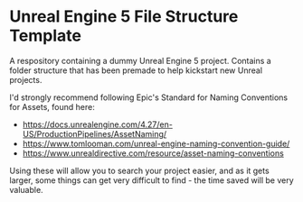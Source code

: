 # Unreal Engine 5 File Structure Template
 A respository containing a dummy Unreal Engine 5 project. Contains a folder structure that has been premade to help kickstart new Unreal projects. 

I'd strongly recommend following Epic's Standard for Naming Conventions for Assets, found here:
 - https://docs.unrealengine.com/4.27/en-US/ProductionPipelines/AssetNaming/
 - https://www.tomlooman.com/unreal-engine-naming-convention-guide/
 - https://www.unrealdirective.com/resource/asset-naming-conventions

Using these will allow you to search your project easier, and as it gets larger, some things can get very difficult to find - the time saved will be very valuable.
